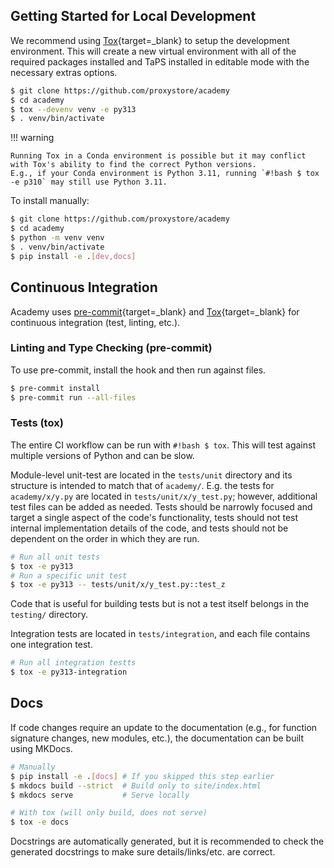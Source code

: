 ## Getting Started for Local Development

We recommend using [Tox](https://tox.wiki/en/latest/index.html){target=_blank} to setup the development environment.
This will create a new virtual environment with all of the required packages installed and TaPS installed in editable mode with the necessary extras options.

```bash
$ git clone https://github.com/proxystore/academy
$ cd academy
$ tox --devenv venv -e py313
$ . venv/bin/activate
```

!!! warning

    Running Tox in a Conda environment is possible but it may conflict with Tox's ability to find the correct Python versions.
    E.g., if your Conda environment is Python 3.11, running `#!bash $ tox -e p310` may still use Python 3.11.

To install manually:
```bash
$ git clone https://github.com/proxystore/academy
$ cd academy
$ python -m venv venv
$ . venv/bin/activate
$ pip install -e .[dev,docs]
```

## Continuous Integration

Academy uses [pre-commit](https://pre-commit.com/){target=_blank} and [Tox](https://tox.wiki/en/latest/index.html){target=_blank} for continuous integration (test, linting, etc.).

### Linting and Type Checking (pre-commit)

To use pre-commit, install the hook and then run against files.

```bash
$ pre-commit install
$ pre-commit run --all-files
```

### Tests (tox)

The entire CI workflow can be run with `#!bash $ tox`.
This will test against multiple versions of Python and can be slow.

Module-level unit-test are located in the `tests/unit` directory and its structure is intended to match that of `academy/`.
E.g. the tests for `academy/x/y.py` are located in `tests/unit/x/y_test.py`; however, additional test files can be added as needed.
Tests should be narrowly focused and target a single aspect of the code's functionality, tests should not test internal implementation details of the code, and tests should not be dependent on the order in which they are run.

```bash
# Run all unit tests
$ tox -e py313
# Run a specific unit test
$ tox -e py313 -- tests/unit/x/y_test.py::test_z
```

Code that is useful for building tests but is not a test itself belongs in the `testing/` directory.

Integration tests are located in `tests/integration`, and each file contains one integration test.

```bash
# Run all integration testts
$ tox -e py313-integration
```

## Docs

If code changes require an update to the documentation (e.g., for function signature changes, new modules, etc.), the documentation can be built using MKDocs.

```bash
# Manually
$ pip install -e .[docs] # If you skipped this step earlier
$ mkdocs build --strict  # Build only to site/index.html
$ mkdocs serve           # Serve locally

# With tox (will only build, does not serve)
$ tox -e docs
```

Docstrings are automatically generated, but it is recommended to check the generated docstrings to make sure details/links/etc. are correct.
